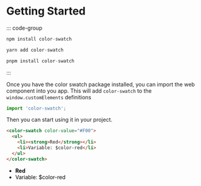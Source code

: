 # Getting Started

::: code-group

```js [npm]
npm install color-swatch
```

```js [yarn]
yarn add color-swatch
```

```js [pnpm]
pnpm install color-swatch
```

:::

Once you have the color swatch package installed, you can import the web component into you app. This will add `color-swatch` to the `window.customElements` definitions

```js
import 'color-swatch';
```

Then you can start using it in your project.

```html
<color-swatch color-value="#F00">
  <ul>
    <li><strong>Red</strong></li>
    <li>Variable: $color-red</li>
  </ul>
</color-swatch>
```

<div style="color: #000">
<color-swatch color-value="#F00">
  <ul>
    <li><strong>Red</strong></li>
    <li>Variable: $color-red</li>
  </ul>
</color-swatch>
</div>